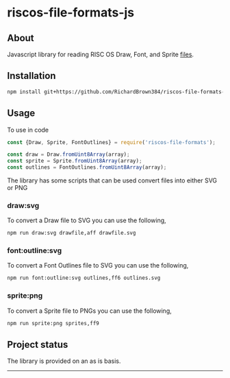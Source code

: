 # riscos-file-formats-js

## About

Javascript library for reading RISC OS Draw, Font, and Sprite [files][file-documentation].

## Installation

```bash
npm install git+https://github.com/RichardBrown384/riscos-file-formats-js.git
```

## Usage

To use in code

```javascript
const {Draw, Sprite, FontOutlines} = require('riscos-file-formats');

const draw = Draw.fromUint8Array(array);
const sprite = Sprite.fromUint8Array(array);
const outlines = FontOutlines.fromUint8Array(array);
```

The library has some scripts that can be used convert files into either SVG or PNG

### draw:svg

To convert a Draw file to SVG you can use the following,

```bash
npm run draw:svg drawfile,aff drawfile.svg 
```

### font:outline:svg

To convert a Font Outlines file to SVG you can use the following,

```bash
npm run font:outline:svg outlines,ff6 outlines.svg
```

### sprite:png

To convert a Sprite file to PNGs you can use the following,

```bash
npm run sprite:png sprites,ff9
```

## Project status

The library is provided on an as is basis.

---
[file-documentation]: http://www.riscos.com/support/developers/prm/fileformats.html
